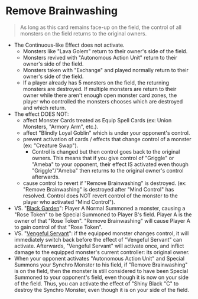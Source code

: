# Remove Brainwashing

> As long as this card remains face-up on the field, the control of all monsters on the field returns to the original owners.

*   The Continuous-like Effect does not activate.
    *   Monsters like "Lava Golem" return to their owner's side of the field.
    *   Monsters revived with "Autonomous Action Unit" return to their owner's side of the field.
    *   Monsters taken with "Exchange" and played normally return to their owner's side of the field.
    *   If a player already has 5 monsters on the field, the returning monsters are destroyed. If multiple monsters are return to their owner while there aren't enough open monster card zones, the player who controlled the monsters chooses which are destroyed and which return.
*   The effect DOES NOT:
    *   affect Monster Cards treated as Equip Spell Cards (ex: Union Monsters, "Armory Arm", etc.).
    *   affect "Blindly Loyal Goblin" which is under your opponent's control.
    *   prevent activation of cards / effects that change control of a monster (ex: "Creature Swap").
        *   Control is changed but then control goes back to the original owners. This means that if you give control of "Griggle" or "Ameba" to your opponent, their effect IS activated even though "Griggle"/"Ameba" then returns to the original owner's control afterwards.
    *   cause control to revert if "Remove Brainwashing" is destroyed. (ex: "Remove Brainwashing" is destroyed after "Mind Control" has resolved. Control does NOT revert control of the monster to the player who activated "Mind Control").
*   VS. "[Black Garden](https://yugipedia.com/wiki/Black_Garden)": Player A Normal Summoned a monster, causing a "Rose Token" to be Special Summoned to Player B's field. Player A is the owner of that "Rose Token". "Remove Brainwashing" will cause Player A to gain control of that "Rose Token".
*   VS. "[Vengeful Servant](https://yugipedia.com/wiki/Vengeful_Servant)": if the equipped monster changes control, it will immediately switch back before the effect of "Vengeful Servant" can activate. Afterwards, "Vengeful Servant" will activate once, and inflict damage to the equipped monster's current controller: its original owner.
*   When your opponent activates "Autonomous Action Unit" and Special Summons your Synchro Monster to his field, if "Remove Brainwashing" is on the field, then the monster is still considered to have been Special Summoned to your opponent's field, even though it is now on your side of the field. Thus, you can activate the effect of "Shiny Black "C" to destroy the Synchro Monster, even though it is on your side of the field.
